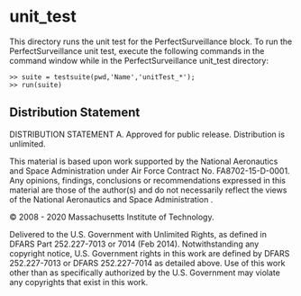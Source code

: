 # unit_test

This directory runs the unit test for the PerfectSurveillance block. To run the PerfectSurveillance unit test, execute the following commands in the command window while in the PerfectSurveillance unit_test directory:

    >> suite = testsuite(pwd,'Name','unitTest_*');
    >> run(suite)

## Distribution Statement

DISTRIBUTION STATEMENT A. Approved for public release. Distribution is unlimited.

This material is based upon work supported by the National Aeronautics and Space Administration under Air Force Contract No. FA8702-15-D-0001. Any opinions, findings, conclusions or recommendations expressed in this material are those of the author(s) and do
 not necessarily reflect the views of the National Aeronautics and Space Administration .

© 2008 - 2020 Massachusetts Institute of Technology.

Delivered to the U.S. Government with Unlimited Rights, as defined in DFARS Part 252.227-7013 or 7014 (Feb 2014). Notwithstanding any copyright notice, U.S. Government rights in this work are defined by DFARS 252.227-7013 or DFARS 252.227-7014 as detailed above.
 Use of this work other than as specifically authorized by the U.S. Government may violate any copyrights that exist in this work.
